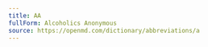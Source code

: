 ```yaml
---
title: AA
fullForm: Alcoholics Anonymous
source: https://openmd.com/dictionary/abbreviations/a
---
```

